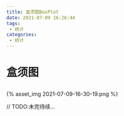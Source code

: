 ```yaml
---
title: 盒须图BoxPlot
date: 2021-07-09 16:26:44
tags:
 - 统计
categories:
 - 统计
---
```


# 盒须图

## 


{% asset_img 2021-07-09-16-30-19.png %}

// TODO:未完待续... 